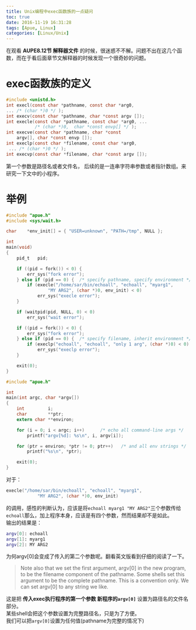 ```yaml
---
title: Unix编程中exec函数族的一点疑问
toc: true
date: 2016-11-19 16:31:28
tags: [Apue, Linux]
categories: [Linux/Unix]
---
```

在观看 __AUPE8.12节 解释器文件__ 的时候，很迷惑不不解。问题不出在这几个函数，而在于看后面章节文解释器的时候发现一个很奇妙的问题。　
<!--more-->
# exec函数族的定义
```c
#include <unistd.h> 
int execl(const char *pathname, const char *arg0, 
... /* (char *)0 */ );
int execv(const char *pathname, char *const argv []);
int execle(const char *pathname, const char *arg0, ...
           /* (char *)0,  char *const envp[] */ );
int execve(const char *pathname, char *const
 	argv[], char *const envp []);
int execlp(const char *filename, const char *arg0,
 ... /* (char *)0 */ );
int execvp(const char *filename, char *const argv []);
```

第一个参数是路径名或者文件名， 后续的是一连串字符串参数或者指针数组。来研究一下文中的小程序。
# 举例
```c
#include "apue.h"
#include <sys/wait.h>

char    *env_init[] = { "USER=unknown", "PATH=/tmp", NULL };

int
main(void)
{
    pid_t   pid;

    if ((pid = fork()) < 0) {
        err_sys("fork error");
    } else if (pid == 0) {  /* specify pathname, specify environment */
        if (execle("/home/sar/bin/echoall", "echoall", "myarg1",
                "MY ARG2", (char *)0, env_init) < 0)
            err_sys("execle error");
    }

    if (waitpid(pid, NULL, 0) < 0)
        err_sys("wait error");

    if ((pid = fork()) < 0) {
        err_sys("fork error");
    } else if (pid == 0) {  /* specify filename, inherit environment */
        if (execlp("echoall", "echoall", "only 1 arg", (char *)0) < 0)
            err_sys("execlp error");
    }

    exit(0);
}
```
```c
#include "apue.h"

int
main(int argc, char *argv[])
{
    int         i;
    char        **ptr;
    extern char **environ;

    for (i = 0; i < argc; i++)      /* echo all command-line args */
        printf("argv[%d]: %s\n", i, argv[i]);

    for (ptr = environ; *ptr != 0; ptr++)   /* and all env strings */
        printf("%s\n", *ptr);

    exit(0);
}
```
对于：

```c
execle("/home/sar/bin/echoall", "echoall", "myarg1",
            "MY ARG2", (char *)0, env_init)
```

的调用，感性的判断认为，应该是将`echoall myarg1 "MY ARG2"`三个参数传给`echoall`那么，加上程序本身，应该是有四个参数，然而结果却不是如此。  
输出的结果是：

```bash
argv[0]: echoall
argv[1]: myarg1
argv[2]: MY ARG2
```

为何argv[0]会变成了传入的第二个参数呢。翻看英文版看到仔细的阅读了一下。

>Note also that we set the first argument, argv[0] in the new program, to be the filename component of the pathname. 
>Some shells set this argument to be the complete pathname. This is a convention only. 
>We can set argv[0] to any string we like.

这是把 __传入exec执行程序的第一个参数 新程序的`argv[0]`__ 设置为路径名的文件名部分。  
某些shell会把这个参数设置为完整路径名，只是为了方便。  
我们可以把`argv[0]`设置为任何值(pathname为完整的情况下)  

